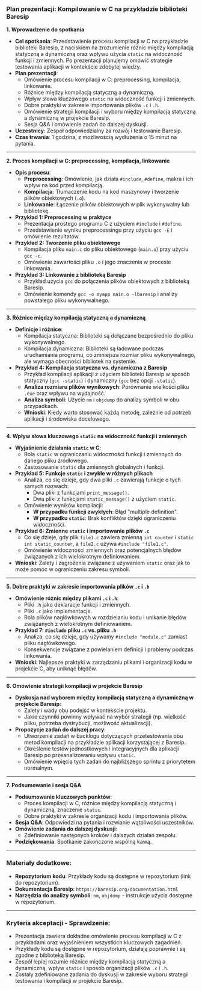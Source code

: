 ### **Plan prezentacji: Kompilowanie w C na przykładzie biblioteki Baresip**

**1. Wprowadzenie do spotkania**
   - **Cel spotkania**: Przedstawienie procesu kompilacji w C na przykładzie biblioteki Baresip, z naciskiem na zrozumienie różnic między kompilacją statyczną a dynamiczną oraz wpływu użycia `static` na widoczność funkcji i zmiennych. Po prezentacji planujemy omówić strategie testowania aplikacji w kontekście zdobytej wiedzy.
   - **Plan prezentacji**:
     - Omówienie procesu kompilacji w C: preprocessing, kompilacja, linkowanie.
     - Różnice między kompilacją statyczną a dynamiczną.
     - Wpływ słowa kluczowego `static` na widoczność funkcji i zmiennych.
     - Dobre praktyki w zakresie importowania plików `.c` i `.h`.
     - Omówienie strategii kompilacji i wyboru między kompilacją statyczną a dynamiczną w projekcie Baresip.
     - Sesja Q&A i omówienie zadań do dalszej dyskusji.
   - **Uczestnicy**: Zespół odpowiedzialny za rozwój i testowanie Baresip.
   - **Czas trwania**: 1 godzina, z możliwością wydłużenia o 15 minut na pytania.

---

**2. Proces kompilacji w C: preprocessing, kompilacja, linkowanie**
   - **Opis procesu**:
     - **Preprocessing**: Omówienie, jak działa `#include`, `#define`, makra i ich wpływ na kod przed kompilacją.
     - **Kompilacja**: Tłumaczenie kodu na kod maszynowy i tworzenie plików obiektowych (`.o`).
     - **Linkowanie**: Łączenie plików obiektowych w plik wykonywalny lub bibliotekę.
   - **Przykład 1: Preprocessing w praktyce**
     - Prezentacja prostego programu C z użyciem `#include` i `#define`.
     - Przedstawienie wyniku preprocessingu przy użyciu `gcc -E` i omówienie rezultatów.
   - **Przykład 2: Tworzenie pliku obiektowego**
     - Kompilacja pliku `main.c` do pliku obiektowego (`main.o`) przy użyciu `gcc -c`.
     - Omówienie zawartości pliku `.o` i jego znaczenia w procesie linkowania.
   - **Przykład 3: Linkowanie z biblioteką Baresip**
     - Przykład użycia `gcc` do połączenia plików obiektowych z biblioteką Baresip.
     - Omówienie komendy `gcc -o myapp main.o -lbaresip` i analizy powstałego pliku wykonywalnego.

---

**3. Różnice między kompilacją statyczną a dynamiczną**
   - **Definicje i różnice**:
     - Kompilacja statyczna: Biblioteki są dołączane bezpośrednio do pliku wykonywalnego.
     - Kompilacja dynamiczna: Biblioteki są ładowane podczas uruchamiania programu, co zmniejsza rozmiar pliku wykonywalnego, ale wymaga obecności bibliotek na systemie.
   - **Przykład 4: Kompilacja statyczna vs. dynamiczna z Baresip**
     - Przykład kompilacji aplikacji z użyciem biblioteki Baresip w sposób statyczny (`gcc -static`) i dynamiczny (`gcc` bez opcji `-static`).
     - **Analiza rozmiaru plików wynikowych**: Porównanie wielkości pliku `.exe` oraz wpływu na wydajność.
     - **Analiza symboli**: Użycie `nm` i `objdump` do analizy symboli w obu przypadkach.
     - **Wnioski**: Kiedy warto stosować każdą metodę, zależnie od potrzeb aplikacji i środowiska docelowego.

---

**4. Wpływ słowa kluczowego `static` na widoczność funkcji i zmiennych**
   - **Wyjaśnienie działania `static` w C**:
     - Rola `static` w ograniczaniu widoczności funkcji i zmiennych do danego pliku źródłowego.
     - Zastosowanie `static` dla zmiennych globalnych i funkcji.
   - **Przykład 5: Funkcje `static` i zwykłe w różnych plikach**
     - Analiza, co się dzieje, gdy dwa pliki `.c` zawierają funkcje o tych samych nazwach:
       - Dwa pliki z funkcjami `print_message()`.
       - Dwa pliki z funkcjami `static_message()` z użyciem `static`.
     - Omówienie wyników kompilacji:
       - **W przypadku funkcji zwykłych**: Błąd "multiple definition".
       - **W przypadku `static`**: Brak konfliktów dzięki ograniczeniu widoczności.
   - **Przykład 6: Zmienne `static` i importowanie plików `.c`**
     - Co się dzieje, gdy plik `file1.c` zawiera zmienną `int counter` i `static int static_counter`, a `file2.c` używa `#include "file1.c"`.
     - Omówienie widoczności zmiennych oraz potencjalnych błędów związanych z ich wielokrotnym definiowaniem.
   - **Wnioski**: Zalety i zagrożenia związane z używaniem `static` oraz jak to może pomóc w ograniczeniu zakresu symboli.

---

**5. Dobre praktyki w zakresie importowania plików `.c` i `.h`**
   - **Omówienie różnic między plikami `.c` i `.h`**:
     - Pliki `.h` jako deklaracje funkcji i zmiennych.
     - Pliki `.c` jako implementacje.
     - Rola plików nagłówkowych w rozdzielaniu kodu i unikanie błędów związanych z wielokrotnym definiowaniem.
   - **Przykład 7: `#include` pliku `.c` vs. pliku `.h`**
     - Analiza, co się dzieje, gdy używamy `#include "module.c"` zamiast pliku nagłówkowego.
     - Konsekwencje związane z powielaniem definicji i problemy podczas linkowania.
   - **Wnioski**: Najlepsze praktyki w zarządzaniu plikami i organizacji kodu w projekcie C, aby uniknąć błędów.

---

**6. Omówienie strategii kompilacji w projekcie Baresip**
   - **Dyskusja nad wyborem między kompilacją statyczną a dynamiczną w projekcie Baresip**:
     - Zalety i wady obu podejść w kontekście projektu.
     - Jakie czynniki powinny wpływać na wybór strategii (np. wielkość pliku, potrzeba dystrybucji, możliwość aktualizacji).
   - **Propozycje zadań do dalszej pracy**:
     - Utworzenie zadań w backlogu dotyczących przetestowania obu metod kompilacji na przykładzie aplikacji korzystającej z Baresip.
     - Określenie testów jednostkowych i integracyjnych dla aplikacji Baresip po przeanalizowaniu wpływu `static`.
     - Omówienie wpięcia tych zadań do najbliższego sprintu z priorytetem normalnym.

---

**7. Podsumowanie i sesja Q&A**
   - **Podsumowanie kluczowych punktów**:
     - Proces kompilacji w C, różnice między kompilacją statyczną i dynamiczną, znaczenie `static`.
     - Dobre praktyki w zakresie organizacji kodu i importowania plików.
   - **Sesja Q&A**: Odpowiedzi na pytania i rozwianie wątpliwości uczestników.
   - **Omówienie zadania do dalszej dyskusji**:
     - Zdefiniowanie następnych kroków i dalszych działań zespołu.
   - **Podziękowania**: Spotkanie zakończone wspólną kawą.

---

### **Materiały dodatkowe:**
   - **Repozytorium kodu**: Przykłady kodu są dostępne w repozytorium (link do repozytorium).
   - **Dokumentacja Baresip**: `https://baresip.org/documentation.html`
   - **Narzędzia do analizy symboli**: `nm`, `objdump` - instrukcje użycia dostępne w repozytorium.

---

### **Kryteria akceptacji - Sprawdzenie:**
- Prezentacja zawiera dokładne omówienie procesu kompilacji w C z przykładami oraz wyjaśnieniem wszystkich kluczowych zagadnień.
- Przykłady kodu są dostępne w repozytorium, działają poprawnie i są zgodne z biblioteką Baresip.
- Zespół lepiej rozumie różnice między kompilacją statyczną a dynamiczną, wpływ `static` i sposób organizacji plików `.c` i `.h`.
- Zostały zdefiniowane zadania do dyskusji w zakresie wyboru strategii testowania i kompilacji w projekcie Baresip.


